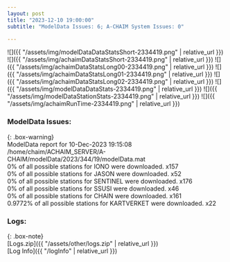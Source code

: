 ```yaml
---
layout: post
title: "2023-12-10 19:00:00"
subtitle: "ModelData Issues: 6; A-CHAIM System Issues: 0"

---
```


![]({{ "/assets/img/modelDataDataStatsShort-2334419.png" | relative_url }})
![]({{ "/assets/img/achaimDataStatsShort-2334419.png" | relative_url }})
![]({{ "/assets/img/achaimDataStatsLong00-2334419.png" | relative_url }})
![]({{ "/assets/img/achaimDataStatsLong01-2334419.png" | relative_url }})
![]({{ "/assets/img/achaimDataStatsLong02-2334419.png" | relative_url }})
![]({{ "/assets/img/modelDataDataStats-2334419.png" | relative_url }})
![]({{ "/assets/img/modelDataStationStats-2334419.png" | relative_url }})
![]({{ "/assets/img/achaimRunTime-2334419.png" | relative_url }})


### ModelData Issues:  
  
{: .box-warning}  
 ModelData report for 10-Dec-2023 19:15:08   
 /home/chaim/ACHAIM_SERVER/A-CHAIM/modelData/2023/344/19/modelData.mat   
 0% of all possible stations for IONO were downloaded. x157   
 0% of all possible stations for JASON were downloaded. x52   
 0% of all possible stations for SENTINEL were downloaded. x176   
 0% of all possible stations for SSUSI were downloaded. x46   
 0% of all possible stations for CHAIN were downloaded. x161   
 0.9772% of all possible stations for KARTVERKET were downloaded. x22   
  


### Logs:  
  
{: .box-note}  
[Logs.zip]({{ "/assets/other/logs.zip" | relative_url }})  
[Log Info]({{ "/logInfo" | relative_url }})  
